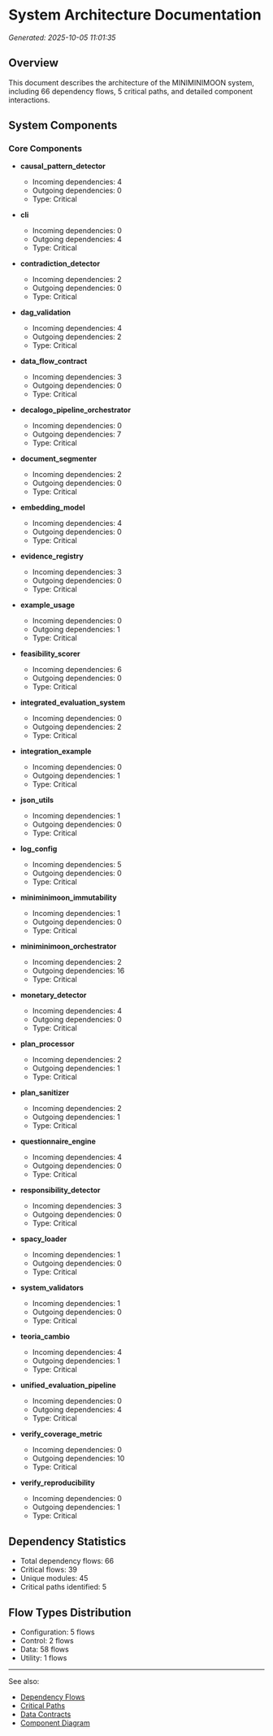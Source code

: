# System Architecture Documentation
*Generated: 2025-10-05 11:01:35*

## Overview

This document describes the architecture of the MINIMINIMOON system, including 66 dependency flows, 5 critical paths, and detailed component interactions.

## System Components

### Core Components

- **causal_pattern_detector**
  - Incoming dependencies: 4
  - Outgoing dependencies: 0
  - Type: Critical

- **cli**
  - Incoming dependencies: 0
  - Outgoing dependencies: 4
  - Type: Critical

- **contradiction_detector**
  - Incoming dependencies: 2
  - Outgoing dependencies: 0
  - Type: Critical

- **dag_validation**
  - Incoming dependencies: 4
  - Outgoing dependencies: 2
  - Type: Critical

- **data_flow_contract**
  - Incoming dependencies: 3
  - Outgoing dependencies: 0
  - Type: Critical

- **decalogo_pipeline_orchestrator**
  - Incoming dependencies: 0
  - Outgoing dependencies: 7
  - Type: Critical

- **document_segmenter**
  - Incoming dependencies: 2
  - Outgoing dependencies: 0
  - Type: Critical

- **embedding_model**
  - Incoming dependencies: 4
  - Outgoing dependencies: 0
  - Type: Critical

- **evidence_registry**
  - Incoming dependencies: 3
  - Outgoing dependencies: 0
  - Type: Critical

- **example_usage**
  - Incoming dependencies: 0
  - Outgoing dependencies: 1
  - Type: Critical

- **feasibility_scorer**
  - Incoming dependencies: 6
  - Outgoing dependencies: 0
  - Type: Critical

- **integrated_evaluation_system**
  - Incoming dependencies: 0
  - Outgoing dependencies: 2
  - Type: Critical

- **integration_example**
  - Incoming dependencies: 0
  - Outgoing dependencies: 1
  - Type: Critical

- **json_utils**
  - Incoming dependencies: 1
  - Outgoing dependencies: 0
  - Type: Critical

- **log_config**
  - Incoming dependencies: 5
  - Outgoing dependencies: 0
  - Type: Critical

- **miniminimoon_immutability**
  - Incoming dependencies: 1
  - Outgoing dependencies: 0
  - Type: Critical

- **miniminimoon_orchestrator**
  - Incoming dependencies: 2
  - Outgoing dependencies: 16
  - Type: Critical

- **monetary_detector**
  - Incoming dependencies: 4
  - Outgoing dependencies: 0
  - Type: Critical

- **plan_processor**
  - Incoming dependencies: 2
  - Outgoing dependencies: 1
  - Type: Critical

- **plan_sanitizer**
  - Incoming dependencies: 2
  - Outgoing dependencies: 1
  - Type: Critical

- **questionnaire_engine**
  - Incoming dependencies: 4
  - Outgoing dependencies: 0
  - Type: Critical

- **responsibility_detector**
  - Incoming dependencies: 3
  - Outgoing dependencies: 0
  - Type: Critical

- **spacy_loader**
  - Incoming dependencies: 1
  - Outgoing dependencies: 0
  - Type: Critical

- **system_validators**
  - Incoming dependencies: 1
  - Outgoing dependencies: 0
  - Type: Critical

- **teoria_cambio**
  - Incoming dependencies: 4
  - Outgoing dependencies: 1
  - Type: Critical

- **unified_evaluation_pipeline**
  - Incoming dependencies: 0
  - Outgoing dependencies: 4
  - Type: Critical

- **verify_coverage_metric**
  - Incoming dependencies: 0
  - Outgoing dependencies: 10
  - Type: Critical

- **verify_reproducibility**
  - Incoming dependencies: 0
  - Outgoing dependencies: 1
  - Type: Critical


## Dependency Statistics

- Total dependency flows: 66
- Critical flows: 39
- Unique modules: 45
- Critical paths identified: 5

## Flow Types Distribution

- Configuration: 5 flows
- Control: 2 flows
- Data: 58 flows
- Utility: 1 flows

---

See also:
- [Dependency Flows](DEPENDENCY_FLOWS.md)
- [Critical Paths](CRITICAL_PATHS.md)
- [Data Contracts](DATA_CONTRACTS.md)
- [Component Diagram](COMPONENT_DIAGRAM.md)
